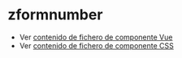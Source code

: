# zformnumber

 - Ver [contenido de fichero de componente Vue](./zformnumber.vue)
 - Ver [contenido de fichero de componente CSS](./zformnumber.scss)
